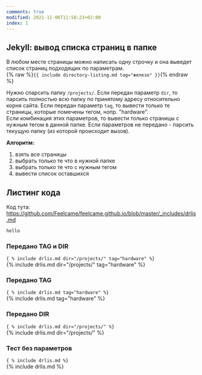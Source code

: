 ```yaml
---
comments: true
modified: 2021-11-06T11:58:23+02:00
index: 1
---
```


## Jekyll: вывод списка страниц в папке 
В любом месте страницы можно написать одну строчку и она выведет список страниц подходящих по параметрам.  
{% raw %}```{{ include directory-listing.md tag="железо" }}```{% endraw %}

Нужно спарсить папку ```/projects/```.
Если передан параметр ```dir```, то парсить полностью всю папку по принятому адресу относительно корня сайта.
Если передан параметр ```tag```, то вывести только те страницы, которые помечены тегом, нопр. "hardware".  
Если комбинация этих параметров, то вывести только страницы с нужным тегом в  данной папке.
Если параметров не передано - парсить текущую папку (из которой происходит вызов).

**Алгоритм:**
1. взять все страницы
2. выбрать только те что в нужной папке
3. выбрать только те что с нужным тегом
4. вывести список оставшихся

## Листинг кода
Код тута: <https://github.com/Feelcame/feelcame.github.io/blob/master/_includes/drlis.md>

``` html
hello
```



### Передано TAG и DIR
```{ % include drlis.md dir="/projects/" tag="hardware" %}```  
{% include drlis.md dir="/projects/" tag="hardware" %}

### Передано TAG
```{ % include drlis.md tag="hardware" %}```  
{% include drlis.md tag="hardware" %}

### Передано DIR
```{ % include drlis.md dir="/projects/" %}```  
{% include drlis.md dir="/projects/" %}

### Тест без параметров
```{ % include drlis.md %}```  
{% include drlis.md %}

